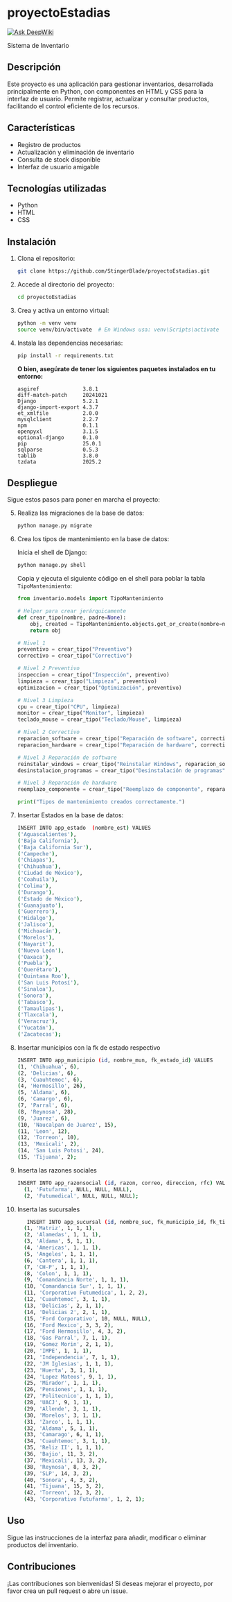 # proyectoEstadias
[![Ask DeepWiki](https://deepwiki.com/badge.svg)](https://deepwiki.com/StingerBlade/proyectoEstadias)

Sistema de Inventario

## Descripción

Este proyecto es una aplicación para gestionar inventarios, desarrollada principalmente en Python, con componentes en HTML y CSS para la interfaz de usuario. Permite registrar, actualizar y consultar productos, facilitando el control eficiente de los recursos.

## Características

- Registro de productos
- Actualización y eliminación de inventario
- Consulta de stock disponible
- Interfaz de usuario amigable

## Tecnologías utilizadas

- Python
- HTML
- CSS

## Instalación

1. Clona el repositorio:
   ```bash
   git clone https://github.com/StingerBlade/proyectoEstadias.git
   ```
2. Accede al directorio del proyecto:
   ```bash
   cd proyectoEstadias
   ```
3. Crea y activa un entorno virtual:
   ```bash
   python -m venv venv
   source venv/bin/activate  # En Windows usa: venv\Scripts\activate
   ```
4. Instala las dependencias necesarias:
   ```bash
   pip install -r requirements.txt
   ```
   **O bien, asegúrate de tener los siguientes paquetes instalados en tu entorno:**
   ```
   asgiref              3.8.1
   diff-match-patch     20241021
   Django               5.2.1
   django-import-export 4.3.7
   et_xmlfile           2.0.0
   mysqlclient          2.2.7
   npm                  0.1.1
   openpyxl             3.1.5
   optional-django      0.1.0
   pip                  25.0.1
   sqlparse             0.5.3
   tablib               3.8.0
   tzdata               2025.2
   ```

## Despliegue

Sigue estos pasos para poner en marcha el proyecto:

5. Realiza las migraciones de la base de datos:
   ```bash
   python manage.py migrate
   ```

6. Crea los tipos de mantenimiento en la base de datos:

   Inicia el shell de Django:
   ```bash
   python manage.py shell
   ```

   Copia y ejecuta el siguiente código en el shell para poblar la tabla `TipoMantenimiento`:
   ```python
   from inventario.models import TipoMantenimiento

   # Helper para crear jerárquicamente
   def crear_tipo(nombre, padre=None):
       obj, created = TipoMantenimiento.objects.get_or_create(nombre=nombre, padre=padre)
       return obj

   # Nivel 1
   preventivo = crear_tipo("Preventivo")
   correctivo = crear_tipo("Correctivo")

   # Nivel 2 Preventivo
   inspeccion = crear_tipo("Inspección", preventivo)
   limpieza = crear_tipo("Limpieza", preventivo)
   optimizacion = crear_tipo("Optimización", preventivo)

   # Nivel 3 Limpieza
   cpu = crear_tipo("CPU", limpieza)
   monitor = crear_tipo("Monitor", limpieza)
   teclado_mouse = crear_tipo("Teclado/Mouse", limpieza)

   # Nivel 2 Correctivo
   reparacion_software = crear_tipo("Reparación de software", correctivo)
   reparacion_hardware = crear_tipo("Reparación de hardware", correctivo)

   # Nivel 3 Reparación de software
   reinstalar_windows = crear_tipo("Reinstalar Windows", reparacion_software)
   desinstalacion_programas = crear_tipo("Desinstalación de programas", reparacion_software)

   # Nivel 3 Reparación de hardware
   reemplazo_componente = crear_tipo("Reemplazo de componente", reparacion_hardware)

   print("Tipos de mantenimiento creados correctamente.")
   ```

7. Insertar Estados en la base de datos:
   ``` bash
   INSERT INTO app_estado  (nombre_est) VALUES 
   ('Aguascalientes'),
   ('Baja California'),
   ('Baja California Sur'),
   ('Campeche'),
   ('Chiapas'),
   ('Chihuahua'),
   ('Ciudad de México'),
   ('Coahuila'),
   ('Colima'),
   ('Durango'),
   ('Estado de México'),
   ('Guanajuato'),
   ('Guerrero'),
   ('Hidalgo'),
   ('Jalisco'),
   ('Michoacán'),
   ('Morelos'),
   ('Nayarit'),
   ('Nuevo León'),
   ('Oaxaca'),
   ('Puebla'),
   ('Querétaro'),
   ('Quintana Roo'),
   ('San Luis Potosí'),
   ('Sinaloa'),
   ('Sonora'),
   ('Tabasco'),
   ('Tamaulipas'),
   ('Tlaxcala'),
   ('Veracruz'),
   ('Yucatán'),
   ('Zacatecas');
   ```
8. Insertar municipios con la fk de estado respectivo
   ```bash
   INSERT INTO app_municipio (id, nombre_mun, fk_estado_id) VALUES
   (1, 'Chihuahua', 6),
   (2, 'Delicias', 6),
   (3, 'Cuauhtemoc', 6),
   (4, 'Hermosillo', 26),
   (5, 'Aldama', 6),
   (6, 'Camargo', 6),
   (7, 'Parral', 6),
   (8, 'Reynosa', 28),
   (9, 'Juarez', 6),
   (10, 'Naucalpan de Juarez', 15),
   (11, 'Leon', 12),
   (12, 'Torreon', 10),
   (13, 'Mexicali', 2),
   (14, 'San Luis Potosi', 24),
   (15, 'Tijuana', 2);
   ```


9. Inserta las razones sociales
    ```bash
    INSERT INTO app_razonsocial (id, razon, correo, direccion, rfc) VALUES
      (1, 'Futufarma', NULL, NULL, NULL),
      (2, 'Futumedical', NULL, NULL, NULL);
    ```
10. Inserta las sucursales
    ```bash
       INSERT INTO app_sucursal (id, nombre_suc, fk_municipio_id, fk_tipo_sucursal_id, fk_razon_social_id) VALUES
      (1, 'Matriz', 1, 1, 1),
      (2, 'Alamedas', 1, 1, 1),
      (3, 'Aldama', 5, 1, 1),
      (4, 'Americas', 1, 1, 1),
      (5, 'Angeles', 1, 1, 1),
      (6, 'Cantera', 1, 1, 1),
      (7, 'CH-P', 1, 1, 1),
      (8, 'Colon', 1, 1, 1),
      (9, 'Comandancia Norte', 1, 1, 1),
      (10, 'Comandancia Sur', 1, 1, 1),
      (11, 'Corporativo Futumedica', 1, 2, 2),
      (12, 'Cuauhtemoc', 3, 1, 1),
      (13, 'Delicias', 2, 1, 1),
      (14, 'Delicias 2', 2, 1, 1),
      (15, 'Ford Corporativo', 10, NULL, NULL),
      (16, 'Ford Mexico', 3, 3, 2),
      (17, 'Ford Hermosillo', 4, 3, 2),
      (18, 'Gas Parral', 7, 1, 1),
      (19, 'Gomez Morin', 2, 1, 1),
      (20, 'IMPE', 1, 1, 1),
      (21, 'Independencia', 7, 1, 1),
      (22, 'JM Iglesias', 1, 1, 1),
      (23, 'Huerta', 3, 1, 1),
      (24, 'Lopez Mateos', 9, 1, 1),
      (25, 'Mirador', 1, 1, 1),
      (26, 'Pensiones', 1, 1, 1),
      (27, 'Politecnico', 1, 1, 1),
      (28, 'UACJ', 9, 1, 1),
      (29, 'Allende', 3, 1, 1),
      (30, 'Morelos', 3, 1, 1),
      (31, 'Zarco', 1, 1, 1),
      (32, 'Aldama', 5, 1, 1),
      (33, 'Camarago', 6, 1, 1),
      (34, 'Cuauhtemoc', 3, 1, 1),
      (35, 'Reliz II', 1, 1, 1),
      (36, 'Bajio', 11, 3, 2),
      (37, 'Mexicali', 13, 3, 2),
      (38, 'Reynosa', 8, 3, 2),
      (39, 'SLP', 14, 3, 2),
      (40, 'Sonora', 4, 3, 2),
      (41, 'Tijuana', 15, 3, 2),
      (42, 'Torreon', 12, 3, 2),
      (43, 'Corporativo Futufarma', 1, 2, 1);
      ```
## Uso

Sigue las instrucciones de la interfaz para añadir, modificar o eliminar productos del inventario.

## Contribuciones

¡Las contribuciones son bienvenidas! Si deseas mejorar el proyecto, por favor crea un pull request o abre un issue.


   

   
